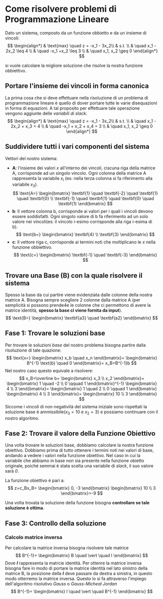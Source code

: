 # Come risolvere problemi di Programmazione Lineare
Dato un sistema, composto da un funzione obbietto e da un insieme di vincoli:
$$
\begin{align*}
    & \text{max} \quad z = -x_1 - 3x_2\\
    & s.t. \\
    & \quad x_1 - 2x_2 \leq 4 \\
    & \quad -x_1 +x_2 \leq 3 \\
    & \quad x_1, x_2 \geq 0
\end{align*}
$$

si vuole calcolare la migliore soluzione che risolve la nostra funzione obbiettivo.

## Portare l'insieme dei vincoli in forma canonica

La prima cosa che si deve effettuare nella risoluzione di un problema di programmazione lineare è quello di dover portare tutte le varie disequazioni in forma di equazioni. A tal proposito per effettuare tale operazione vengono aggiunte delle *variabili di slack*.
$$
\begin{align*}
    & \text{max} \quad z = -x_1 - 3x_2\\
    & s.t. \\
    & \quad x_1 - 2x_2 + x_3 = 4 \\
    & \quad -x_1 + x_2 + x_4 = 3 \\
    & \quad x_1, x_2 \geq 0
\end{align*}
$$

## Suddividere tutti i vari componenti del sistema
Vettori del nostro sistema:
* **A**: l'insieme dei valori *x* all'interno dei vincoli, ciscuna riga della matrice A, corrisponde ad un singolo vincolo. Ogni colonna della matrice A rappresenta la variabile $x_i$ (es: nella terza colonna si fa riferimento alla variabile $x_3$).
$$
\text{A=}
\begin{bmatrix}
    \textbf{1} \quad \textbf{-2} \quad \textbf{1} \quad \textbf{0}   \\
    \textbf{-1} \quad \textbf{1} \quad \textbf{0} \quad \textbf{1}
\end{bmatrix}
$$
* **b**: Il vettore colonna b, corrisponde ai valori per i quali i vincoli devono essere soddisfatti. Ogni singolo valore di b fa riferimento ad un solo valore nei vincoli(es: il vincolo i-esimo corrisponde alla riga i-esima di b).
$$
\text{b=}
\begin{bmatrix}
    \textbf{4} \\
    \textbf{3}
\end{bmatrix}
$$
* **c**: Il vettore riga c, corrisponde ai termini noti che moltiplicano le $x$ nella funzione obbiettivo. 
$$
\text{c=}
\begin{bmatrix}
    \textbf{-1} \quad \textbf{-3}
\end{bmatrix}
$$

## Trovare una Base (B) con la quale risolvere il sistema
Spesso la base da cui partire viene evidenziata dalle colonne della nostra matrice A. Bisogna sempre scegliere 2 colonne dalla matrice A (per semplicità si possono prende4e le colonne che ci permettono di avere la matrice identità, **spesso la base ci viene fornita da input**).
$$
\text{B=}
\begin{bmatrix}
    \textbf{a3} \quad \textbf{a2}
\end{bmatrix}
$$

## Fase 1: Trovare le soluzioni base
Per trovare le soluzioni *base* del nostro problema bisogna partire dalla risoluzione di tale quazione:
$$
\text{x=}
\begin{bmatrix}
    x_b \quad x_n
\end{bmatrix}=
\begin{bmatrix}
    B^{-1} \text{b} \quad 0
\end{bmatrix}=
x_B=B^{-1}b
$$
Nel nostro caso questo equivale a risolvere:
$$
x_B=\overline b=
\begin{bmatrix}
    x_3 \\
    x_2
\end{bmatrix}=
\begin{bmatrix}
1 \quad -2 \\
0 \qquad  1
\end{bmatrix}^{-1}
\begin{bmatrix}
    4 \\
    3
\end{bmatrix}=
\begin{bmatrix}
1 \quad 2 \\
0 \qquad  1
\end{bmatrix}
\begin{bmatrix}
    4 \\
    3
\end{bmatrix}=
\begin{bmatrix}
    10 \\
    3
\end{bmatrix}
$$
Siccome i vincoli di non negatività del sistema iniziale sono rispettati la soluzione base è ammissibile($x_3=10$ e $x_2=3$) e possiamo continuare con il nostro algoritmo.

## Fase 2: Trovare il valore della Funzione Obiettivo
Una volta trovare le soluzioni base, dobbiamo calcolare la nostra funzione obiettivo. Dobbiamo prima di tutto ottenere i termini noti nei valori di base, andando a vedere i valori nella funzione obiettivo. Nel caso in cui la variabile che abbiamo in base non sia presente nella funzione obietto originale, poiché semmai è stata scelta una variabile di *slack*, il suo valore sarà *0*.

La funzione obiettivo è pari a:
$$
z=c_Bx_B=
\begin{bmatrix}
    0, -3
\end{bmatrix}
\begin{bmatrix}
    10 \\
    3
\end{bmatrix}=-9
$$

Una volta trovata la soluzione della funzione bisogna **controllare se tale soluzione è ottima**.
## Fase 3: Controllo della soluzione























### Calcolo matrice inversa
Per calcolare la matrice inversa bisogna risolvere tale matrice
$$
B^{-1}=
\begin{bmatrix}
    B \quad \vert \quad I
\end{bmatrix}
$$
Dove **$I$** rappresenta la matrcie identità. Per ottenre la matrice inversa bisogna fare in modo di portare la matrice identità nel lato sinistro della matrice B, la posizione della **$I$** deve passare da destra a sinistra, in questo modo otterremo la matrice inversa. Questo lo si fa attraverso l'impiego dell'algoritmo risolutivo *Gauss* o *Gauss-Micheal Jordan*
$$
B^{-1}=
\begin{bmatrix}
    I \quad \vert \quad B^{-1}
\end{bmatrix}
$$

